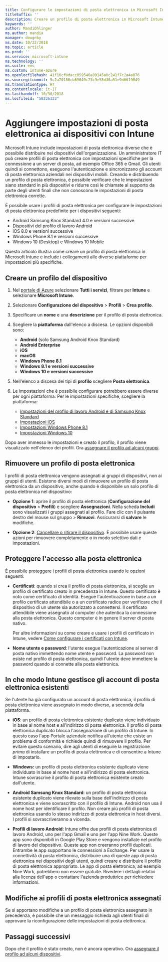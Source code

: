 ```yaml
---
title: Configurare le impostazioni di posta elettronica in Microsoft Intune - Azure | Microsoft Docs
titleSuffix: ''
description: Creare un profilo di posta elettronica in Microsoft Intune e distribuire questo profilo nei dispositivi Windows, iOS e Android Enterprise. Usare un profilo di posta elettronica per configurare le impostazioni di posta elettronica comuni, tra cui un server di posta elettronica e il metodo di autenticazione per la connessione alla posta elettronica aziendale nei dispositivi gestiti.
keywords: ''
author: MandiOhlinger
ms.author: mandia
manager: dougeby
ms.date: 10/22/2018
ms.topic: article
ms.prod: ''
ms.service: microsoft-intune
ms.technology: ''
ms.suite: ems
ms.custom: intune-azure
ms.openlocfilehash: 41f16cf0dacc059546a09145a0c241f7c2a4a076
ms.sourcegitcommit: 5c2a70180cb69049c73c9e55d36a51e9d6619049
ms.translationtype: HT
ms.contentlocale: it-IT
ms.lasthandoff: 10/30/2018
ms.locfileid: "50236323"
---
```

# <a name="add-email-settings-to-devices-using-intune"></a>Aggiungere impostazioni di posta elettronica ai dispositivi con Intune

Microsoft Intune include impostazioni di posta elettronica diverse che è possibile distribuire nei dispositivi dell'organizzazione. Un amministratore IT può creare profili di posta elettronica con impostazioni specifiche per la connessione a un server di posta, ad esempio Office 365 e Gmail. Gli utenti quindi si connettono, eseguono l'autenticazione e sincronizzano gli account di posta elettronica aziendali nei dispositivi mobili. Creando e distribuendo un profilo di posta elettronica, è possibile verificare che le impostazioni siano standard in più dispositivi e ridurre così le chiamate al supporto da parte degli utenti finali che non conoscono le impostazioni di posta elettronica corrette.

È possibile usare i profili di posta elettronica per configurare le impostazioni di posta elettronica predefinite per i dispositivi seguenti:

- Android Samsung Knox Standard 4.0 e versioni successive
- Dispositivi del profilo di lavoro Android
- iOS 8.0 e versioni successive
- Windows Phone 8.1 e versioni successive
- Windows 10 (Desktop) e Windows 10 Mobile

Questo articolo illustra come creare un profilo di posta elettronica in Microsoft Intune e include i collegamenti alle diverse piattaforme per impostazioni più specifiche.

## <a name="create-a-device-profile"></a>Creare un profilo del dispositivo

1. Nel [portale di Azure](https://portal.azure.com) selezionare **Tutti i servizi**, filtrare per **Intune** e selezionare **Microsoft Intune**.
2. Selezionare **Configurazione del dispositivo** > **Profili** > **Crea profilo**.
3. Specificare un **nome** e una **descrizione** per il profilo di posta elettronica.
4. Scegliere la **piattaforma** dall'elenco a discesa. Le opzioni disponibili sono:

    - **Android** (solo Samsung Android Knox Standard)
    - **Android Enterprise**
    - **iOS**
    - **macOS**
    - **Windows Phone 8.1**
    - **Windows 8.1 e versioni successive**
    - **Windows 10 e versioni successive**

5. Nell'elenco a discesa dei tipi di **profilo** scegliere **Posta elettronica**.
6. Le impostazioni che è possibile configurare potrebbero essere diverse per ogni piattaforma. Per le impostazioni specifiche, scegliere la piattaforma:

    - [Impostazioni del profilo di lavoro Android e di Samsung Knox Standard](email-settings-android.md)
    - [Impostazioni iOS](email-settings-ios.md)
    - [Impostazioni Windows Phone 8.1](email-settings-windows-phone-8-1.md)
    - [Impostazioni Windows 10](email-settings-windows-10.md)

Dopo aver immesso le impostazioni e creato il profilo, il profilo viene visualizzato nell'elenco dei profili. Ora [assegnare il profilo ad alcuni gruppi](device-profile-assign.md).

## <a name="remove-an-email-profile"></a>Rimuovere un profilo di posta elettronica

I profili di posta elettronica vengono assegnati ai gruppi di dispositivi, non ai gruppi di utenti. Esistono diversi modi di rimuovere un profilo di posta elettronica da un dispositivo, anche quando è disponibile un solo profilo di posta elettronica nel dispositivo:

- **Opzione 1**: aprire il profilo di posta elettronica (**Configurazione del dispositivo** > **Profili**) e scegliere **Assegnazioni**. Nella scheda **Includi** sono visualizzati i gruppi assegnati al profilo. Fare clic con il pulsante destro del mouse sul gruppo > **Rimuovi**. Assicurarsi di **salvare** le modifiche.

- **Opzione 2**: [Cancellare o ritirare il dispositivo](devices-wipe.md). È possibile usare queste azioni per rimuovere completamente o in modo selettivo dati e impostazioni.

## <a name="secure-email-access"></a>Proteggere l'accesso alla posta elettronica

È possibile proteggere i profili di posta elettronica usando le opzioni seguenti:

- **Certificati**: quando si crea il profilo di posta elettronica, si sceglie un profilo di certificato creato in precedenza in Intune. Questo certificato è noto come certificato di identità. Esegue l'autenticazione in base a un profilo certificato attendibile o a un certificato radice per verificare che il dispositivo di un utente sia autorizzato a connettersi. Il certificato attendibile viene assegnato al computer che autentica la connessione alla posta elettronica. Questo computer è in genere il server di posta nativo.

  Per altre informazioni su come creare e usare i profili di certificato in Intune, vedere [Come configurare i certificati con Intune](certificates-configure.md).

- **Nome utente e password**: l'utente esegue l'autenticazione al server di posta nativo immettendo nome utente e password. La password non esiste nel profilo di posta elettronica, quindi l'utente deve immettere la password quando si connette alla posta elettronica.

## <a name="how-intune-handles-existing-email-accounts"></a>In che modo Intune gestisce gli account di posta elettronica esistenti

Se l'utente ha già configurato un account di posta elettronica, il profilo di posta elettronica viene assegnato in modo diverso, a seconda della piattaforma.

- **iOS**: un profilo di posta elettronica esistente duplicato viene individuato in base al nome host e all'indirizzo di posta elettronica. Il profilo di posta elettronica duplicato blocca l'assegnazione di un profilo di Intune. In questo caso l'app Portale aziendale notifica all'utente che esiste un problema di conformità e richiede quindi di rimuovere il profilo. Per evitare questo scenario, dire agli utenti di eseguire la registrazione *prima* di installare un profilo di posta elettronica e di consentire a Intune di impostarlo.

- **Windows:** un profilo di posta elettronica esistente duplicato viene individuato in base al nome host e all'indirizzo di posta elettronica. Intune sovrascrive il profilo di posta elettronica esistente creato dall'utente.

- **Android Samsung Knox Standard**: un profilo di posta elettronica esistente duplicato viene rilevato sulla base dell'indirizzo di posta elettronica e viene sovrascritto con il profilo di Intune. Android non usa il nome host per identificare il profilo. Non creare più profili di posta elettronica usando lo stesso indirizzo di posta elettronica in host diversi. I profili si sovrascriveranno a vicenda.

- **Profili di lavoro Android**: Intune offre due profili di posta elettronica di lavoro Android, uno per l'app Gmail e uno per l'app Nine Work. Queste app sono disponibili in Google Play Store e vengono installate nel profilo di lavoro del dispositivo. Queste app non creeranno profili duplicati. Entrambe le app supportano le connessioni a Exchange. Per usare la connettività di posta elettronica, distribuire una di queste app di posta elettronica nei dispositivi degli utenti, quindi creare e distribuire il profilo di posta elettronica appropriato. Le app di posta elettronica, ad esempio Nine Work, potrebbero non essere gratuite. Rivedere i dettagli relativi alla licenza dell'app o contattare l'azienda produttrice per richiedere informazioni.

## <a name="changes-to-assigned-email-profiles"></a>Modifiche ai profili di posta elettronica assegnati

Se si apportano modifiche a un profilo di posta elettronica assegnato in precedenza, è possibile che un messaggio richieda agli utenti finali di approvare la riconfigurazione delle impostazioni di posta elettronica.

## <a name="next-steps"></a>Passaggi successivi
Dopo che il profilo è stato creato, non è ancora operativo. Ora [assegnare il profilo ad alcuni dispositivi](device-profile-assign.md).